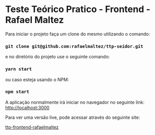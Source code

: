 # Teste Teórico Pratico - Frontend - Rafael Maltez



Para iniciar o projeto faça um clone do mesmo utilizando o comando:

### `git clone git@github.com:rafaelmaltez/ttp-seidor.git`

 e no diretório do projeto use o seguinte comando:

### `yarn start`

ou caso esteja usando o NPM:

### `npm start`

A aplicação normalmente irá iniciar no navegador no seguinte link:
 [http://localhost:3000](http://localhost:3000)


 Para ver uma versão live, pode acessar através do seguinte site:

 [ttp-frontend-rafaelmaltez](https://ttp-frontend-rafaelmaltez.netlify.app/)

